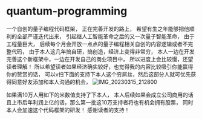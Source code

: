 # quantum-programming
一个自创的量子编程代码框架，
正在完善开发的路上，
希望有生之年能够把他顺利的全部严谨迭代出来，
引起继人工智能革命之后的又一次量子智能革命，
由于工程量巨大，
后续每个月会开放一点点的量子编程相关自创的内容逻辑或者不完整代码，
由于本人这几年搞自研，搞创造，经济上变得非常穷，
本人一边在开发完善这个新框架中，一边在开发自己的商业项目中，
所以进度上会比较慢，还望读者理解！
所以希望读者如果经济确实较好，也觉得我的内容比较吸引你能赢得你的赞赏的话，
可以v扫下面的支持下本人这个穷屌丝，然后这部分人就可优先获得同意好友添加和本人沟通的机会，
![IMG_20230315_212800](https://user-images.githubusercontent.com/127964597/225352204-db96bc83-389a-469f-b0e6-533004b8f67e.jpg)














如果满10万人用如下的米数值支持了下本人，
本人后续如果会成立公司商用的话且上市后年利润上亿的话，那么第一批这10万支持者将也有机会拥有股票，
同时本人会加速这个代码框架的研发！
感谢读者的支持！
